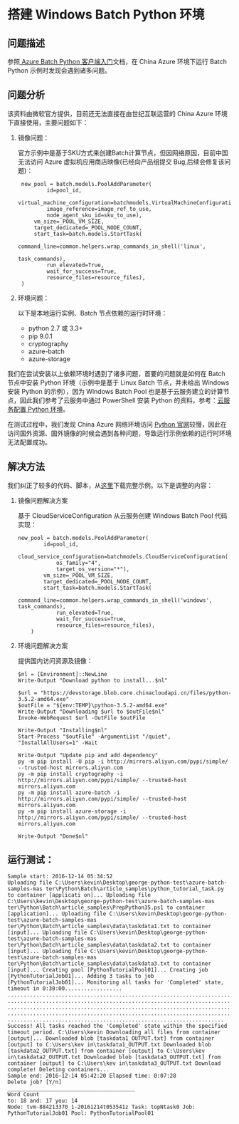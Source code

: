 <properties
	pageTitle="搭建 Windows Batch Python 环境"
	description="解决搭建 Windows Batch Python 环境出错的问题"
	service=""
	resource="batch"
	authors=""
	displayOrder=""
	selfHelpType=""
	supportTopicIds=""
	productPesIds=""
	resourceTags="Batch,Python"
	cloudEnvironments="MoonCake" />
<tags
	ms.service="batch-aog"
	ms.date=""
	wacn.date="01/12/2017" />
# 搭建 Windows Batch Python 环境

## **问题描述**

参照[ Azure Batch Python 客户端入门](/documentation/articles/batch-python-tutorial/)文档，在 China Azure 环境下运行 Batch Python 示例时发现会遇到诸多问题。

## **问题分析**

该资料由微软官方提供，目前还无法直接在由世纪互联运营的 China Azure 环境下直接使用，主要问题如下：

1. 镜像问题：

	官方示例中是基于SKU方式来创建Batch计算节点，但因网络原因，目前中国无法访问 Azure 虚拟机应用商店映像(已经向产品组提交 Bug,后续会修复该问题)：

	    new_pool = batch.models.PoolAddParameter(
	            id=pool_id,
	        virtual_machine_configuration=batchmodels.VirtualMachineConfiguration(
	            image_reference=image_ref_to_use,
	            node_agent_sku_id=sku_to_use),
	        vm_size=_POOL_VM_SIZE,
	        target_dedicated=_POOL_NODE_COUNT,
	        start_task=batch.models.StartTask(
	            command_line=common.helpers.wrap_commands_in_shell('linux',
	                                                               task_commands),
	            run_elevated=True,
	            wait_for_success=True,
	            resource_files=resource_files),
	    )

2. 环境问题：

	以下是本地运行实例、Batch 节点依赖的运行时环境：

	- python 2.7 或 3.3+ 
	- pip 9.0.1  
	- cryptography
	- azure-batch
	- azure-storage  

我们在尝试安装以上依赖环境时遇到了诸多问题，首要的问题就是如何在 Batch 节点中安装 Python 环境（示例中是基于 Linux Batch 节点，并未给出 Windows 安装 Python 的示例），因为 Windows Batch Pool 也是基于云服务建立的计算节点，因此我们参考了云服务中通过 PowerShell 安装 Python 的资料，参考：[云服务配置 Python 环境](/documentation/articles/cloud-services-python-ptvs/)。

在测试过程中，我们发现 China Azure 网络环境访问 [Python 官网](https://www.python.org/)较慢，因此在访问国外资源、国外镜像的时候会遇到各种问题，导致运行示例依赖的运行时环境无法配置成功。

## **解决方法**

我们纠正了较多的代码、脚本，从[这里](https://github.com/hello-azure/azure-batch-windows-sample/)下载完整示例。以下是调整的内容：

1.	镜像问题解决方案

	基于 CloudServiceConfiguration 从云服务创建 Windows Batch Pool 代码实现：

		new_pool = batch.models.PoolAddParameter(
		        id=pool_id,
		        cloud_service_configuration=batchmodels.CloudServiceConfiguration(
		            os_family="4",
		            target_os_version="*"),
		        vm_size=_POOL_VM_SIZE,
		        target_dedicated=_POOL_NODE_COUNT,
		        start_task=batch.models.StartTask(
		            command_line=common.helpers.wrap_commands_in_shell('windows', task_commands),
		            run_elevated=True,
		            wait_for_success=True,
		            resource_files=resource_files),
		    )

2.	环境问题解决方案

	提供国内访问资源及镜像：
	
		$nl = [Environment]::NewLine
		Write-Output "Download python to install...$nl"
		
		$url = "https://devstorage.blob.core.chinacloudapi.cn/files/python-3.5.2-amd64.exe"
		$outFile = "${env:TEMP}\python-3.5.2-amd64.exe"
		Write-Output "Downloading $url to $outFile$nl"
		Invoke-WebRequest $url -OutFile $outFile
		
		Write-Output "Installing$nl"
		Start-Process "$outFile" -ArgumentList "/quiet", "InstallAllUsers=1" -Wait
		
		Write-Output "Update pip and add dependency"
		py -m pip install -U pip -i http://mirrors.aliyun.com/pypi/simple/ --trusted-host mirrors.aliyun.com 
		py -m pip install cryptography -i http://mirrors.aliyun.com/pypi/simple/ --trusted-host mirrors.aliyun.com
		py -m pip install azure-batch -i http://mirrors.aliyun.com/pypi/simple/ --trusted-host mirrors.aliyun.com
		py -m pip install azure-storage -i http://mirrors.aliyun.com/pypi/simple/ --trusted-host mirrors.aliyun.com
		
		Write-Output "Done$nl" 

## 运行测试：

	Sample start: 2016-12-14 05:34:52
	Uploading file C:\Users\kevin\Desktop\george-python-test\azure-batch-samples-mas ter\Python\Batch\article_samples\python_tutorial_task.py to container [applicati on]... Uploading file C:\Users\kevin\Desktop\george-python-test\azure-batch-samples-mas ter\Python\Batch\article_samples\PrepPython35.ps1 to container [application]... Uploading file C:\Users\kevin\Desktop\george-python-test\azure-batch-samples-mas ter\Python\Batch\article_samples\data\taskdata1.txt to container [input]... Uploading file C:\Users\kevin\Desktop\george-python-test\azure-batch-samples-mas ter\Python\Batch\article_samples\data\taskdata2.txt to container [input]... Uploading file C:\Users\kevin\Desktop\george-python-test\azure-batch-samples-mas ter\Python\Batch\article_samples\data\taskdata3.txt to container [input]... Creating pool [PythonTutorialPool01]... Creating job [PythonTutorialJob01]... Adding 3 tasks to job [PythonTutorialJob01]... Monitoring all tasks for 'Completed' state, timeout in 0:30:00.................. ................................................................................ ................................................................................ ................................................................................ ................................................................................ .................................................................... Success! All tasks reached the 'Completed' state within the specified timeout period. C:\Users\kevin Downloading all files from container [output]... Downloaded blob [taskdata1_OUTPUT.txt] from container [output] to C:\Users\kev in\taskdata1_OUTPUT.txt Downloaded blob [taskdata2_OUTPUT.txt] from container [output] to C:\Users\kev in\taskdata2_OUTPUT.txt Downloaded blob [taskdata3_OUTPUT.txt] from container [output] to C:\Users\kev in\taskdata3_OUTPUT.txt Download complete! Deleting containers...
	Sample end: 2016-12-14 05:42:20 Elapsed time: 0:07:28
	Delete job? [Y/n]
	________________________________________
	Word Count
	to: 18 and: 17 you: 14
	Node: tvm-884213370_1-20161214t053541z Task: topNtask0 Job: PythonTutorialJob01 Pool: PythonTutorialPool01
